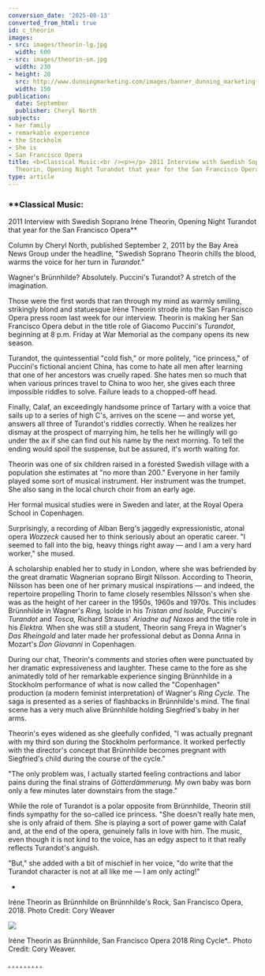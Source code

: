 ```yaml
---
conversion_date: '2025-08-13'
converted_from_html: true
id: c_theorin
images:
- src: images/theorin-lg.jpg
  width: 600
- src: images/theorin-sm.jpg
  width: 230
- height: 28
  src: http://www.dunningmarketing.com/images/banner_dunning_marketing.gif
  width: 150
publication:
  date: September
  publisher: Cheryl North
subjects:
- her family
- remarkable experience
- the Stockholm
- She is
- San Francisco Opera
title: <b>Classical Music:<br /><p></p> 2011 Interview with Swedish Soprano Iréne
  Theorin, Opening Night Turandot that year for the San Francisco Opera</b>
type: article
---
```


### **Classical Music:

 2011 Interview with Swedish Soprano Iréne Theorin, Opening Night Turandot that year for the San Francisco Opera**

Column by Cheryl North, published September 2, 2011 by the Bay Area News Group under the headline, "Swedish Soprano Theorin chills the blood, warms the voice for her turn in *Turandot*."

Wagner's Brünnhilde? Absolutely. Puccini's Turandot? A stretch of the imagination.

Those were the first words that ran through my mind as warmly smiling, strikingly blond and statuesque Iréne Theorin strode into the San Francisco Opera press room last week for our interview. Theorin is making her San Francisco Opera debut in the title role of Giacomo Puccini's *Turandot*, beginning at 8 p.m. Friday at War Memorial as the company opens its new season.

Turandot, the quintessential "cold fish," or more politely, "ice princess," of Puccini's fictional ancient China, has come to hate all men after learning that one of her ancestors was cruelly raped. She hates men so much that when various princes travel to China to woo her, she gives each three impossible riddles to solve. Failure leads to a chopped-off head.

Finally, Calaf, an exceedingly handsome prince of Tartary with a voice that sails up to a series of high C's, arrives on the scene — and worse yet, answers all three of Turandot's riddles correctly. When he realizes her dismay at the prospect of marrying him, he tells her he willingly will go under the ax if she can find out his name by the next morning. To tell the ending would spoil the suspense, but be assured, it's worth waiting for.

Theorin was one of six children raised in a forested Swedish village with a population she estimates at "no more than 200." Everyone in her family played some sort of musical instrument. Her instrument was the trumpet. She also sang in the local church choir from an early age.

Her formal musical studies were in Sweden and later, at the Royal Opera School in Copenhagen.

Surprisingly, a recording of Alban Berg's jaggedly expressionistic, atonal opera *Wozzeck* caused her to think seriously about an operatic career. "I seemed to fall into the big, heavy things right away — and I am a very hard worker," she mused.

A scholarship enabled her to study in London, where she was befriended by the great dramatic Wagnerian soprano Birgit Nilsson. According to Theorin, Nilsson has been one of her primary musical inspirations — and indeed, the repertoire propelling Thorin to fame closely resembles Nilsson's when she was as the height of her career in the 1950s, 1960s and 1970s. This includes Brünnhilde in Wagner's *Ring,* Isolde in his *Tristan and Isolde,* Puccini's *Turandot* and *Tosca,* Richard Strauss' *Ariadne auf Naxos* and the title role in his *Elektra.* When she was still a student, Theorin sang Freya in Wagner's *Das Rheingold* and later made her professional debut as Donna Anna in Mozart's *Don Giovanni* in Copenhagen.

During our chat, Theorin's comments and stories often were punctuated by her dramatic expressiveness and laughter. These came to the fore as she animatedly told of her remarkable experience singing Brünnhilde in a Stockholm performance of what is now called the "Copenhagen" production (a modern feminist interpretation) of Wagner's *Ring Cycle.* The saga is presented as a series of flashbacks in Brünnhilde's mind. The final scene has a very much alive Brünnhilde holding Siegfried's baby in her arms.

Theorin's eyes widened as she gleefully confided, "I was actually pregnant with my third son during the Stockholm performance. It worked perfectly with the director's concept that Brünnhilde becomes pregnant with Siegfried's child during the course of the cycle."

"The only problem was, I actually started feeling contractions and labor pains during the final strains of *Götterdämmerung.* My own baby was born only a few minutes later downstairs from the stage."

While the role of Turandot is a polar opposite from Brünnhilde, Theorin still finds sympathy for the so-called ice princess. "She doesn't really hate men, she is only afraid of them. She is playing a sort of power game with Calaf and, at the end of the opera, genuinely falls in love with him. The music, even though it is not kind to the voice, has an edgy aspect to it that really reflects Turandot's anguish.

"But," she added with a bit of mischief in her voice, "do write that the Turandot character is not at all like me — I am only acting!"

*

Iréne Theorin as Brünnhilde on Brünnhilde's Rock, San Francisco Opera, 2018. Photo Credit: Cory Weaver

![](images/theorin-sm.jpg)

Iréne Theorin as Brünnhilde, San Francisco Opera 2018 Ring Cycle*.. Photo Credit: Cory Weaver.

[.](http://www.dunningmarketing.com)
[.](http://www.witnessamerica.com)
[.](http://www.witnessamerica.com/camcorders)
[.](http://www.ksql.com)
[.](http://www.ascendaviation.com)
[.](http://www.echovalleysupply.com)
[.](http://www.northworks.net)
[.](http://www.attainia.com)
[.](http://www.briandunning.com)
